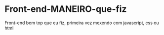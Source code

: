 # Front-end-MANEIRO-que-fiz

Front-end bem top que eu fiz, primeira vez mexendo com javascript, css ou html
